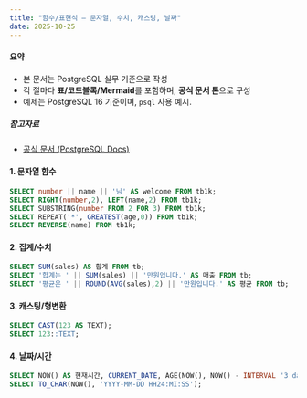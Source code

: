 ```yaml
---
title: "함수/표현식 — 문자열, 수치, 캐스팅, 날짜"
date: 2025-10-25
---
```


#### 요약 

- 본 문서는 PostgreSQL 실무 기준으로 작성
- 각 절마다 **표/코드블록/Mermaid**를 포함하며, **공식 문서 톤**으로 구성
- 예제는 PostgreSQL 16 기준이며, `psql` 사용 예시.

##### 참고자료 

- [공식 문서 (PostgreSQL Docs)](https://www.postgresql.org/docs/current/)


#### 1. 문자열 함수

```sql
SELECT number || name || '님' AS welcome FROM tb1k;
SELECT RIGHT(number,2), LEFT(name,2) FROM tb1k;
SELECT SUBSTRING(number FROM 2 FOR 3) FROM tb1k;
SELECT REPEAT('*', GREATEST(age,0)) FROM tb1k;
SELECT REVERSE(name) FROM tb1k;
```

#### 2. 집계/수치

```sql
SELECT SUM(sales) AS 합계 FROM tb;
SELECT '합계는 ' || SUM(sales) || '만원입니다.' AS 매출 FROM tb;
SELECT '평균은 ' || ROUND(AVG(sales),2) || '만원입니다.' AS 평균 FROM tb;
```

#### 3. 캐스팅/형변환

```sql
SELECT CAST(123 AS TEXT);
SELECT 123::TEXT;
```

#### 4. 날짜/시간

```sql
SELECT NOW() AS 현재시간, CURRENT_DATE, AGE(NOW(), NOW() - INTERVAL '3 days');
SELECT TO_CHAR(NOW(), 'YYYY-MM-DD HH24:MI:SS');
```
